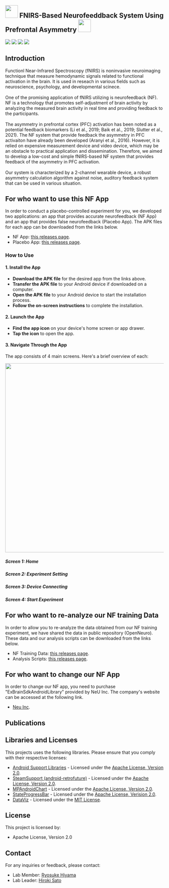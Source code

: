 ## <img src="https://github.com/user-attachments/assets/b08b4b25-d8b4-496e-a42b-170903b08d86" width="40px"> FNIRS-Based Neurofeeddback System Using Prefrontal Asymmetry <img src="https://github.com/user-attachments/assets/b08b4b25-d8b4-496e-a42b-170903b08d86" width="40px">

![](https://img.shields.io/badge/Apache2-red)
![](https://img.shields.io/badge/AndroidStudio-green)
![](https://img.shields.io/badge/Java-blue)
![](https://img.shields.io/badge/Matlab-blue)

## Introduction
Functionl Near-Infrared Spectroscopy (fNIRS) is noninvasive neuroimaging technique that measure hemodynamic signals related to functional activation in the brain. It is used in reseach in various fields such as neuroscience, psychology, and developmental scinece. <br>
<br>
One of the promising application of fNIRS utilizing is neurofeedback (NF). NF is a technology that promotes self-adjustment of brain activity by analyzing the measured brain activity in real time and providing feedback to the participants. <br>
<br>
The asymmetry in prefrontal cortex (PFC) activation has been noted as a potential feedback biomarkers (Li et al., 2019; Baik et al., 2019; Slutter et al., 2021). The NF system that provide feedback the asymmetry in PFC activaiton have already been developed (Aranyi et al., 2016). However, it is relied on expensive measurement device and video device, which may be an obstacle to practical application and dissemination. Therefore, we aimed to develop a low-cost and simple fNIRS-based NF system that provides feedback of the asymmetry in PFC activation. <br>
<br>
Our system is characterized by a 2-channel wearable device, a robust asymmetry calculation algorithm against noise, auditory feedback system that can be used in various situation. <br>

## For who want to use this NF App
In order to conduct a placebo-controlled experiment for you, we developed two applications: an app that provides accurate neurofeedback (NF App) and an app that provides false neurofeedback (Placebo App). The APK files for each app can be downloaded from the links below. <br>
- NF App: [this releases page](https://github.com/Ryosuke-123/fNIRS_LateralityIndex_NeurofeedbackSystem/releases/tag/v1.0.0). <br>
- Placebo App: [this releases page](https://github.com/Ryosuke-123/fNIRS_LateralityIndex_NeurofeedbackSystem/releases/tag/v1.0.0). <br>

### How to Use
#### 1. Install the App
- **Download the APK file** for the desired app from the links above. <br>
- **Transfer the APK file** to your Android device if downloaded on a computer. <br>
- **Open the APK file** to your Android device to start the installation process. <br>
- **Follow the on-screen instructions** to complete the installation. <br>

#### 2. Launch the App
- **Find the app icon** on your device's home screen or app drawer. <br>
- **Tap the icon** to open the app.

#### 3. Navigate Through the App
The app consists of 4 main screens. Here's a brief overview of each: <br>
<p align="center">
    <img src="https://github.com/user-attachments/assets/e05f45ad-77f2-41e0-8b1d-6501188fd3c0" width="600px">
</p>

##### Screen 1: Home

##### Screen 2: Experiment Setting

##### Screen 3: Device Connecting

##### Screen 4: Start Experiment

## For who want to re-analyze our NF training Data
In order to allow you to re-analyze the data obtained from our NF training experiment, we have shared the data in public repository (OpenNeuro). These data and our analysis scripts can be downloaded from the links below. <br>
- NF Training Data: [this releases page](). <br>
- Analysis Scripts: [this releases page](). <br>

## For who want to change our NF App
In order to change our NF app, you need to purchase "ExBrainSdkAndroidLibrary" provided by NeU Inc. The company's website can be accessed at the following link. <br>
- [Neu Inc](https://neu-brains.net/). <br>

## Publications

## Libraries and Licenses
This projects uses the following libraries. Please ensure that you comply with their respective licenses: <br>

- [Android Support Libraries](https://developer.android.com/topic/libraries/support-library?hl=en) - Licensed under the [Apache License, Version 2.0](https://www.apache.org/licenses/LICENSE-2.0). <br>
- [SteamSupport (android-retrofuture)](https://sourceforge.net/projects/streamsupport/) - Licensed under the [Apache License, Version 2.0](https://www.apache.org/licenses/LICENSE-2.0). <br>
- [MPAndroidChart](https://github.com/PhilJay/MPAndroidChart) - Licensed under the [Apache License, Version 2.0](https://www.apache.org/licenses/LICENSE-2.0). <br>
- [StateProgressBar](https://github.com/kofigyan/StateProgressBar) - Licensed under the [Apache License, Verision 2.0](https://www.apache.org/licenses/LICENSE-2.0). <br>
- [DataViz](https://github.com/povilaskarvelis/DataViz) - Licensed under the [MIT License](https://opensource.org/license/MIT). <br>

## License
This project is licensed by: <br>
- Apache License, Version 2.0 <br>

## Contact
For any inquiries or feedback, please contact: <br>
- Lab Member: [Ryosuke Hiyama](mf23095@shibaura-it.ac.jp) <br>
- Lab Leader: [Hiroki Sato](hiroki@shibaura-it.ac.jp) <br>
